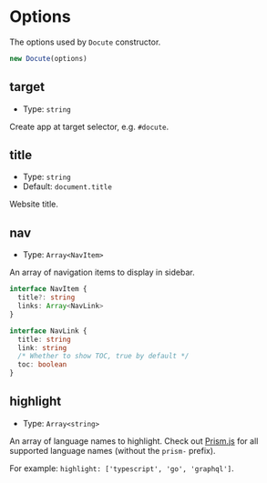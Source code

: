 # Options

The options used by `Docute` constructor.

```js
new Docute(options)
```

## target

- Type: `string`

Create app at target selector, e.g. `#docute`.

## title

- Type: `string`
- Default: `document.title`

Website title.

## nav

- Type: `Array<NavItem>`

An array of navigation items to display in sidebar.

```ts
interface NavItem {
  title?: string
  links: Array<NavLink>
}

interface NavLink {
  title: string
  link: string
  /* Whether to show TOC, true by default */
  toc: boolean
}
```

## highlight

- Type: `Array<string>`

An array of language names to highlight. Check out [Prism.js](https://unpkg.com/prismjs/components/) for all supported language names (without the `prism-` prefix).

For example: `highlight: ['typescript', 'go', 'graphql']`.
